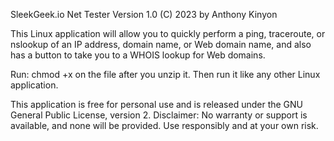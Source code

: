 SleekGeek.io Net Tester
Version 1.0
(C) 2023 by Anthony Kinyon

This Linux application will allow you to quickly perform a ping, traceroute, or nslookup of an IP address, domain name, or Web domain name, and also has a button to take you to a WHOIS lookup for Web domains.

Run:  chmod +x on the file after you unzip it. Then run it like any other Linux application.

This application is free for personal use and is released under the GNU General Public License, version 2. 
Disclaimer: No warranty or support is available, and none will be provided. Use responsibly and at your own risk.
